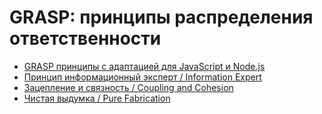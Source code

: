 # GRASP: принципы распределения ответственности

- [GRASP принципы с адаптацией для JavaScript и Node.js](https://youtu.be/ExauFjYV_lQ)
- [Принцип информационный эксперт / Information Expert](https://youtu.be/cCHL329_As0)
- [Зацепление и связность / Coupling and Cohesion](https://youtu.be/IGXdPOZ3Fyk)
- [Чистая выдумка / Pure Fabrication](https://youtu.be/CV577a0RHBM)
